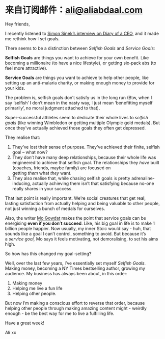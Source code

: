# 来自订阅邮件：**ali@aliabdaal.com**

Hey friends,

I recently listened to [Simon Sinek’s interview on Diary of a CEO](https://click.convertkit-mail2.com/gkurnp5307t5hddo032h3/owhkhqh4dkqp5miq/aHR0cHM6Ly93d3cueW91dHViZS5jb20vd2F0Y2g_dj1RLXp1VFp1WWVDZw==), and it made me rethink how I set goals.

There seems to be a distinction between *Selfish Goals* and *Service Goals:*

**Selfish Goals** are things you want to achieve for your own benefit. Like becoming a millionaire (to have a nice lifestyle), or getting six-pack abs (to feel more attractive).

**Service Goals** are things you want to achieve to help other people, like setting up an anti-malaria charity, or making enough money to provide for your kids.

The problem is, selfish goals don’t satisfy us in the long run (Btw, when I say ‘selfish’ I don’t mean in the nasty way, I just mean ‘benefitting myself primarily’, no moral judgment attached to that).

Super-successful athletes seem to dedicate their whole lives to *selfish goals* (like winning Wimbledon or getting multiple Olympic gold medals). But once they’ve actually achieved those goals they often get depressed.

They realise that:

1. They’ve lost their sense of purpose. They’ve achieved their finite, selfish goal – what now?
2. They don’t have many deep relationships, because their whole life was engineered to achieve that selfish goal. The relationships they *have* built (coaches, friends, maybe family) are focused on getting *them* what *they* want.
3. They also realise that, while chasing selfish goals is pretty adrenaline-inducing, actually achieving them isn’t that satisfying because no-one really shares in your success.

That last point is really important. We’re social creatures that get real, lasting satisfaction from actually helping and being valuable to other people, not just winning a bunch of medals for ourselves.

Also, the writer [Mo Gowdat](https://click.convertkit-mail2.com/gkurnp5307t5hddo032h3/x0hph6hn0rqox4sg/aHR0cHM6Ly95b3V0dS5iZS96OFAtdkVWQ2pMaz90PTIzMA==) makes the point that service goals can be energising **even if you don’t succeed**. Like, his big goal in life is to make 1 billion people happier. Now usually, my inner Stoic would say - huh, that sounds like a goal I can’t control, something to avoid. But because it’s a *service goal,* Mo says it feels motivating, not demoralising, to set his aims high.

So how has this changed my goal-setting?

Well, over the last few years, I’ve essentially set myself *Selfish Goals*. Making money, becoming a NY Times bestselling author, growing my audience. My business has always been about, in this order:

1. Making money
2. Helping me live a fun life
3. Helping other people.

But now I’m making a conscious effort to reverse that order, because helping other people through making amazing content might - weirdly enough - be the best way for me to live a fulfilling life.

Have a great week!

Ali xx